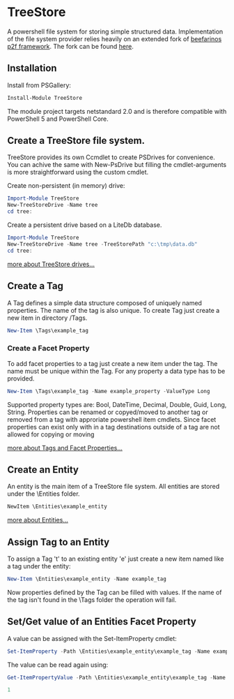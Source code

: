 # TreeStore
A powershell file system for storing simple structured data. Implementation of the file system provider relies heavily on an extended fork of [beefarinos p2f framework](https://github.com/beefarino/p2f). The fork can be found [here](https://github.com/wgross/p2f). 

## Installation
Install from PSGallery:
```powershell
Install-Module TreeStore 
```
The module project targets netstandard 2.0 and is therefore compatible with PowerShell 5 and PowerShell Core.

## Create a TreeStore file system.
TreeStore provides its own Ccmdlet to create PSDrives for convenience. You can achive the same with New-PsDrive but filling the cmdlet-arguments is more straightforward using the custom cmdlet.

Create non-persistent (in memory) drive:
```powershell
Import-Module TreeStore
New-TreeStoreDrive -Name tree
cd tree:
```
Create a persistent drive based on a LiteDb database.
```powershell
Import-Module TreeStore
New-TreeStoreDrive -Name tree -TreeStorePath "c:\tmp\data.db"
cd tree:
```
[more about TreeStore drives...](https://github.com/wgross/TreeStore/wiki/New-TreeStoreDrive)

## Create a Tag
A Tag defines a simple data structure composed of uniquely named properties. The name of the tag is also unique. To create Tag just create a new item in directory /Tags.
```powershell
New-Item \Tags\example_tag
```
### Create a Facet Property
To add facet properties to a tag just create a new item under the tag.
The name must be unique within the Tag. For any property a data type has to be provided.
```powershell
New-Item \Tags\example_tag -Name example_property -ValueType Long
```
Supported property types are: Bool, DateTime, Decimal, Double, Guid, Long, String. Properties can be renamed or copyed/moved to another tag or removed from a tag with approriate powershell item cmdlets. Since facet properties can exist only with in a tag destinations outside of a tag are not allowed for copying or moving

[more about Tags and Facet Properties...](https://github.com/wgross/TreeStore/wiki/Tags)

## Create an Entity
An entity is the main item of a TreeStore file system. All entities are stored under the \Entities folder.
```powershell
NewItem \Entities\example_entity
```
[more about Entities...](https://github.com/wgross/TreeStore/wiki/Entities)

## Assign Tag to an Entity
To assign a Tag 't' to an existing entity 'e' just create a new item named like a tag under the entity:
```powershell
New-Item \Entities\example_entity -Name example_tag
```
Now properties defined by the Tag can be filled with values. If the name of the tag isn't found in the \Tags folder the operation will fail.

## Set/Get value of an Entities Facet Property
A value can be assigned with the Set-ItemProperty cmdlet:
```powershell
Set-ItemProperty -Path \Entities\example_entity\example_tag -Name example_property -Value 1
```
The value can be read again using:
```powershell
Get-ItemPropertyValue -Path \Entities\example_entity\example_tag -Name example_property

1
```


